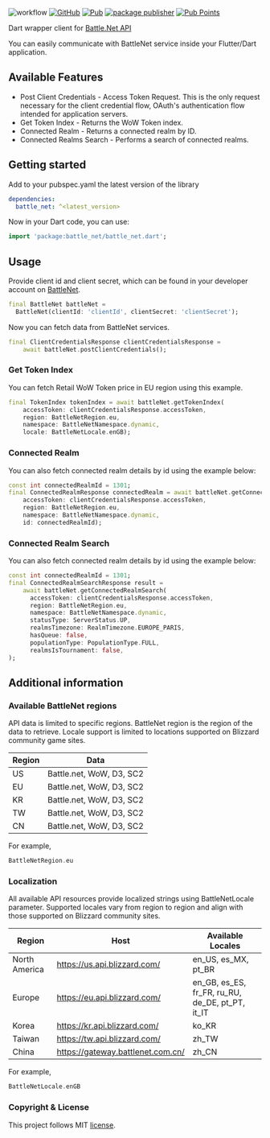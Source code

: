 <!-- 
This README describes the package. If you publish this package to pub.dev,
this README's contents appear on the landing page for your package.

For information about how to write a good package README, see the guide for
[writing package pages](https://dart.dev/guides/libraries/writing-package-pages). 

For general information about developing packages, see the Dart guide for
[creating packages](https://dart.dev/guides/libraries/create-library-packages)
and the Flutter guide for
[developing packages and plugins](https://flutter.dev/developing-packages). 
-->
![workflow](https://github.com/vmpay/battle_net_dart/actions/workflows/main.yml/badge.svg)
[![GitHub](https://img.shields.io/github/license/vmpay/battle_net_dart?color=salad&logo=github)](https://github.com/vmpay/battle_net_dart/blob/master/LICENSE)
[![Pub](https://img.shields.io/pub/v/battle_net.svg?logo=dart&logoColor=blue)](https://pub.dev/packages/battle_net)
[![package publisher](https://img.shields.io/pub/publisher/battle_net.svg?logo=dart&logoColor=blue)](https://pub.dev/packages/battle_net/publisher)
[![Pub Points](https://img.shields.io/pub/points/battle_net?logo=flutter&logoColor=lightblue)](https://pub.dev/packages/battle_net)


Dart wrapper client for [Battle.Net API](https://develop.battle.net/documentation)

You can easily communicate with BattleNet service inside your Flutter/Dart application.   

## Available Features

* Post Client Credentials - Access Token Request. This is the only request necessary for the client 
credential flow, OAuth's authentication flow intended for application servers.
* Get Token Index - Returns the WoW Token index.
* Connected Realm - Returns a connected realm by ID.
* Connected Realms Search - Performs a search of connected realms.

## Getting started

Add to your pubspec.yaml the latest version of the library

```yaml
dependencies:
  battle_net: ^<latest_version>
```

Now in your Dart code, you can use:

```dart
import 'package:battle_net/battle_net.dart';
```

## Usage

Provide client id and client secret, which can be found in your developer account on [BattleNet](https://develop.battle.net/access/clients).

```dart
final BattleNet battleNet = 
  BattleNet(clientId: 'clientId', clientSecret: 'clientSecret');
```

Now you can fetch data from BattleNet services.

```dart
final ClientCredentialsResponse clientCredentialsResponse = 
    await battleNet.postClientCredentials();
```

### Get Token Index
You can fetch Retail WoW Token price in EU region using this example.

```dart
final TokenIndex tokenIndex = await battleNet.getTokenIndex(
    accessToken: clientCredentialsResponse.accessToken,
    region: BattleNetRegion.eu,
    namespace: BattleNetNamespace.dynamic,
    locale: BattleNetLocale.enGB);
```

### Connected Realm
You can also fetch connected realm details by id using the example below:

```dart
const int connectedRealmId = 1301;
final ConnectedRealmResponse connectedRealm = await battleNet.getConnectedRealm(
    accessToken: clientCredentialsResponse.accessToken,
    region: BattleNetRegion.eu,
    namespace: BattleNetNamespace.dynamic,
    id: connectedRealmId);
```

### Connected Realm Search
You can also fetch connected realm details by id using the example below:

```dart
const int connectedRealmId = 1301;
final ConnectedRealmSearchResponse result = 
    await battleNet.getConnectedRealmSearch(
      accessToken: clientCredentialsResponse.accessToken,
      region: BattleNetRegion.eu,
      namespace: BattleNetNamespace.dynamic,
      statusType: ServerStatus.UP,
      realmsTimezone: RealmTimezone.EUROPE_PARIS,
      hasQueue: false,
      populationType: PopulationType.FULL,
      realmsIsTournament: false,
);
```

## Additional information

### Available BattleNet regions

API data is limited to specific regions. BattleNet region is the region of the data to retrieve.
Locale support is limited to locations supported on Blizzard community game sites.

| Region | Data                     |
|--------|--------------------------|
| US     | Battle.net, WoW, D3, SC2 |
| EU     | Battle.net, WoW, D3, SC2 |
| KR     | Battle.net, WoW, D3, SC2 |
| TW     | Battle.net, WoW, D3, SC2 |
| CN     | Battle.net, WoW, D3, SC2 |

For example,
```dart
BattleNetRegion.eu
```

### Localization

All available API resources provide localized strings using BattleNetLocale parameter. Supported
locales vary from region to region and align with those supported on Blizzard community sites.

| Region        | Host                               | Available Locales                               |
|---------------|------------------------------------|-------------------------------------------------|
| North America | https://us.api.blizzard.com/       | en_US, es_MX, pt_BR                             |
| Europe        | https://eu.api.blizzard.com/       | en_GB, es_ES, fr_FR, ru_RU, de_DE, pt_PT, it_IT |
| Korea         | https://kr.api.blizzard.com/       | ko_KR                                           |
| Taiwan        | https://tw.api.blizzard.com/       | zh_TW                                           |
| China         | https://gateway.battlenet.com.cn/  | zh_CN                                           |

For example,
```dart
BattleNetLocale.enGB
```

### Copyright & License
This project follows MIT [license](https://github.com/vmpay/battle_net_dart/blob/master/LICENSE).
